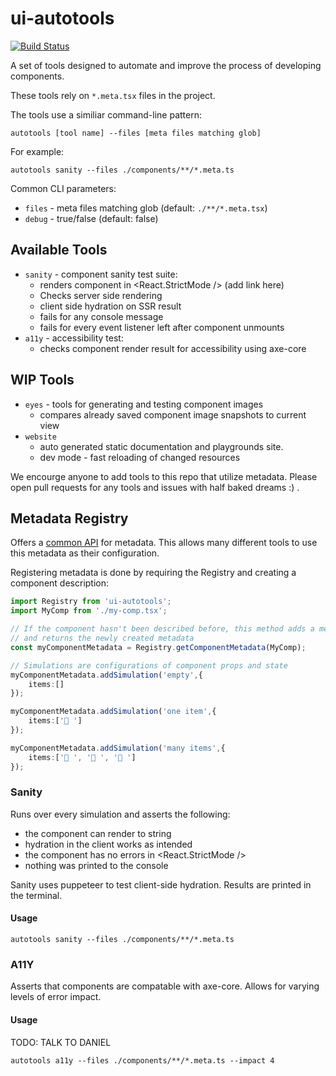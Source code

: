 # ui-autotools

[![Build Status](https://travis-ci.org/wix-incubator/ui-autotools.svg?branch=master)](https://travis-ci.org/wix-incubator/ui-autotools)

A set of tools designed to automate and improve the process of developing components.

These tools rely on `*.meta.tsx` files in the project.

The tools use a similiar command-line pattern:

```shell
autotools [tool name] --files [meta files matching glob]
```

For example:

```shell
autotools sanity --files ./components/**/*.meta.ts
```

Common CLI parameters:

- `files` - meta files matching glob (default: `./**/*.meta.tsx`)
- `debug` - true/false (default: false)

## Available Tools

- `sanity` - component sanity test suite:
    - renders component in <React.StrictMode /> (add link here)
    - Checks server side rendering
    - client side hydration on SSR result
    - fails for any console message
    - fails for every event listener left after component unmounts
- `a11y` - accessibility test:
    - checks component render result for accessibility using axe-core

## WIP Tools

- `eyes` - tools for generating and testing component images
    - compares already saved component image snapshots to current view
- `website`
    - auto generated static documentation and playgrounds site.
    - dev mode - fast reloading of changed resources

We encourge anyone to add tools to this repo that utilize metadata. Please open pull requests for any tools and issues with half baked dreams :) .

## Metadata Registry

Offers a [common API](./docs/registry.md) for metadata. This allows many different tools to use this metadata as their configuration.

Registering metadata is done by requiring the Registry and creating a component description:

```ts
import Registry from 'ui-autotools';
import MyComp from './my-comp.tsx';

// If the component hasn't been described before, this method adds a metadata entry for the component,
// and returns the newly created metadata
const myComponentMetadata = Registry.getComponentMetadata(MyComp);

// Simulations are configurations of component props and state
myComponentMetadata.addSimulation('empty',{
    items:[]
});

myComponentMetadata.addSimulation('one item',{
    items:['🐊 ']
});

myComponentMetadata.addSimulation('many items',{
    items:['🧒 ', '👶 ', '🐊 ']
});
```

### Sanity

Runs over every simulation and asserts the following:

- the component can render to string
- hydration in the client works as intended
- the component has no errors in <React.StrictMode />
- nothing was printed to the console

Sanity uses puppeteer to test client-side hydration. Results are printed in the terminal.

#### Usage

```shell
autotools sanity --files ./components/**/*.meta.ts 
```

### A11Y

Asserts that components are compatable with axe-core. Allows for varying levels of error impact.

#### Usage

TODO: TALK TO DANIEL

```shell
autotools a11y --files ./components/**/*.meta.ts --impact 4
```
